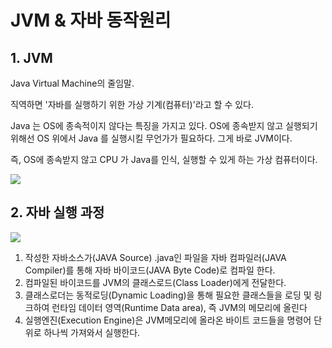 <h1>JVM & 자바 동작원리</h1>
<h2>1. JVM </h2>
Java Virtual Machine의 줄임말.

직역하면 '자바를 실행하기 위한 가상 기계(컴퓨터)'라고 할 수 있다.

Java 는 OS에 종속적이지 않다는 특징을 가지고 있다. OS에 종속받지 않고 실행되기 위해선 OS 위에서 Java 를 실행시킬 무언가가 필요하다. 그게 바로 JVM이다.

즉, OS에 종속받지 않고 CPU 가 Java를 인식, 실행할 수 있게 하는 가상 컴퓨터이다.

<img src="https://img1.daumcdn.net/thumb/R1280x0/?scode=mtistory2&fname=https%3A%2F%2Fblog.kakaocdn.net%2Fdn%2F0kg24%2Fbtq4YOOQH4J%2FEF2ISOpkYA36a1flwtLEmK%2Fimg.png">

<h2>2. 자바 실행 과정</h2>
<img src="https://img1.daumcdn.net/thumb/R1280x0/?scode=mtistory2&fname=https%3A%2F%2Fblog.kakaocdn.net%2Fdn%2Fbw7Yjt%2FbtrnR366X4F%2FI6zYCUkQ6rJtklwQfGdZa0%2Fimg.png">

1) 작성한 자바소스가(JAVA Source) .java인 파일을 자바 컴파일러(JAVA Compiler)를 통해 자바 바이코드(JAVA Byte Code)로 컴파일 한다.
2) 컴파일된 바이코드를 JVM의 클래스로드(Class Loader)에게 전달한다.
3) 클래스로더는 동적로딩(Dynamic Loading)을 통해 필요한 클래스들을 로딩 및 링크하여 런타임 데이터 영역(Runtime Data area), 즉 JVM의 메모리에 올린다
4) 실행엔진(Execution Engine)은 JVM메모리에 올라온 바이트 코드들을 명령어 단위로 하나씩 가져와서 실행한다.